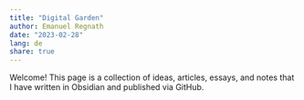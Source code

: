 ```yaml
---
title: "Digital Garden"
author: Emanuel Regnath
date: "2023-02-28"
lang: de
share: true
---
```


Welcome! This page is a collection of ideas, articles, essays, and notes that I have written in Obsidian and published via GitHub.


